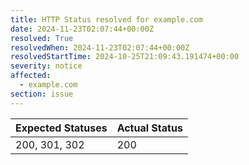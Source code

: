 ```yaml
---
title: HTTP Status resolved for example.com
date: 2024-11-23T02:07:44+00:00Z
resolved: True
resolvedWhen: 2024-11-23T02:07:44+00:00Z
resolvedStartTime: 2024-10-25T21:09:43.191474+00:00
severity: notice
affected:
  - example.com
section: issue
---
```


| Expected Statuses | Actual Status  |
|-------------------|----------------|
| 200, 301, 302 | 200 |
